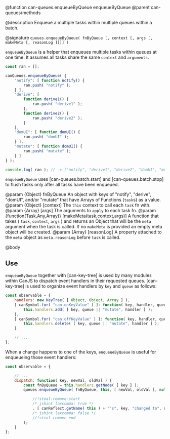 @function can-queues.enqueueByQueue enqueueByQueue
@parent can-queues/methods

@description Enqueue a multiple tasks within multiple queues within a batch.

@signature `queues.enqueueByQueue( fnByQueue [, context [, args [, makeMeta [, reasonLog ]]]] )`

`enqueueByQueue` is a helper that enqueues multiple tasks within queues at one time.  It assumes
all tasks share the same `context` and `arguments`.

```js
const ran = [];

canQueues.enqueueByQueue( {
	"notify": [ function notify() {
		ran.push( "notify" );
	} ],
	"derive": [
		function derive1() {
			ran.push( "derive1" );
		},
		function derive2() {
			ran.push( "derive2" );
		}
	],
	"domUI": [ function domUI() {
		ran.push( "domUI" );
	} ],
	"mutate": [ function domUI() {
		ran.push( "mutate" );
	} ]
} );

console.log( ran ); // -> ["notify", "derive1", "derive2", "domUI", "mutate"]
```

`enqueueByQueue` uses [can-queues.batch.start] and [can-queues.batch.stop] to flush tasks only after
all tasks have been enqueued.

  @param {Object} fnByQueue An object with keys of "notify", "derive", "domUI", and/or "mutate" that have Arrays of Functions (`task`s) as a value.
  @param {Object} [context] The `this` context to call each `task` fn with.
  @param {Array} [args] The arguments to `apply` to each task fn.
  @param {function(Task,Any,Array)} [makeMeta(task,context,args)] A function that takes ( `task`, `context`, `args` ) and returns an Object that will be the `meta` argument when the task is called.  If no `makeMeta` is provided an empty
  meta object will be created.
  @param {Array} [reasonLog] A property attached to the `meta` object as `meta.reasonLog` before `task` is called.

@body

## Use

`enqueueByQueue` together with [can-key-tree] is used by many modules within CanJS to dispatch event handlers in their requested queues.  [can-key-tree] is used to organize event handlers by `key` and `queue` as follows:

```js
const observable = {
	handlers: new KeyTree( [ Object, Object, Array ] ),
	[ canSymbol.for( "can.onKeyValue" ) ]: function( key, handler, queue ) {
		this.handlers.add( [ key, queue || "mutate", handler ] );
	},
	[ canSymbol.for( "can.offKeyValue" ) ]: function( key, handler, queue ) {
		this.handlers.delete( [ key, queue || "mutate", handler ] );
	}

	// ...
};
```

When a change happens to one of the keys, `enqueueByQueue` is useful for enqueueing those event handlers:

```js
const observable = {

	// ...
	dispatch: function( key, newVal, oldVal ) {
		const fnByQueue = this.handlers.getNode( [ key ] );
		queues.enqueueByQueue( fnByQueue, this, [ newVal, oldVal ], null

			//!steal-remove-start
			/* jshint laxcomma: true */
			, [ canReflect.getName( this ) + "'s", key, "changed to", newVal ],
			/* jshint laxcomma: false */
			//!steal-remove-end
		);
	}
};
```
